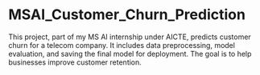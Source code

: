 # MSAI_Customer_Churn_Prediction
This project, part of my MS AI internship under AICTE, predicts customer churn for a telecom company. It includes data preprocessing, model evaluation, and saving the final model for deployment. The goal is to help businesses improve customer retention.
